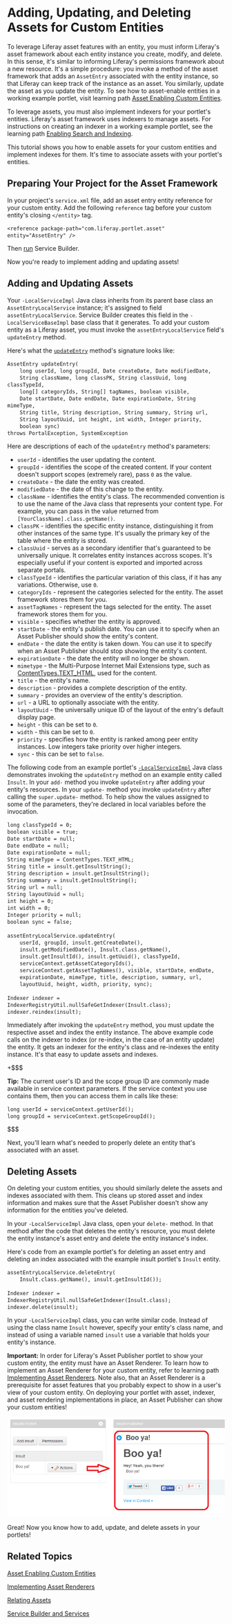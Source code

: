 # Adding, Updating, and Deleting Assets for Custom Entities [](id=adding-updating-and-deleting-assets-for-custom-entities)

<!--
Testing Notes:

The starting example portlet for this tutorial is at ...
liferay-docs\develop\tutorials\tutorials-sdk-6.2-ga3\portlets\asset-framework-begin-insults-portlet

On completing this tutorial, the example portlet looks like the portlet at ...
liferay-docs\develop\tutorials\tutorials-sdk-6.2-ga3\portlets\asset-framework-asset-enable-insults-portlet

Make sure to read their README files. - Jim
-->

To leverage Liferay asset features with an entity, you must inform Liferay's
asset framework about each entity instance you create, modify, and delete. In
this sense, it's similar to informing Liferay's permissions framework about a
new resource. It's a simple procedure: you invoke a method of the asset
framework that adds an `AssetEntry` associated with the entity instance, so that
Liferay can keep track of the instance as an asset. You similarly, update the
asset as you update the entity. To see how to asset-enable entities in a working example portlet, visit learning
path [Asset Enabling Custom Entities](/learning-paths/-/knowledge_base/6-2/asset-enabling-custom-entities).

To leverage assets, you must also implement indexers for your portlet's
entities. Liferay's asset framework uses indexers to manage assets. For
instructions on
creating an indexer in a working example portlet, see the learning path [Enabling Search and Indexing](/learning-paths/-/knowledge_base/6-2/enabling-search-and-indexing).

This tutorial shows you how to enable assets for your custom entities and
implement indexes for them. It's time to associate assets with your portlet's
entities. 

## Preparing Your Project for the Asset Framework [](id=preparing-your-project-for-the-asset-framework)

In your project's `service.xml` file, add an asset entry entity reference for
your custom entity. Add the following `reference` tag before your custom
entity's closing `</entity>` tag.

    <reference package-path="com.liferay.portlet.asset" entity="AssetEntry" />

Then [run](/develop/tutorials/-/knowledge_base/6-2/running-service-builder-and-understanding-the-generated-code)
Service Builder.

Now you're ready to implement adding and updating assets!

## Adding and Updating Assets [](id=adding-and-updating-assets)

Your `-LocalServiceImpl` Java class inherits from its parent base class an
`AssetEntryLocalService` instance; it's assigned to field
`assetEntryLocalService`. Service Builder creates this field in the
`-LocalServiceBaseImpl` base class that it generates. To add your custom entity
as a Liferay asset, you must invoke the `assetEntryLocalService` field's
`updateEntry` method. 

Here's what the [`updateEntry`](http://docs.liferay.com/portal/6.2/javadocs-all/com/liferay/portlet/asset/service/impl/AssetEntryLocalServiceImpl.html)
method's signature looks like:

    AssetEntry updateEntry(
		long userId, long groupId, Date createDate, Date modifiedDate,
		String className, long classPK, String classUuid, long classTypeId,
		long[] categoryIds, String[] tagNames, boolean visible,
		Date startDate, Date endDate, Date expirationDate, String mimeType,
		String title, String description, String summary, String url,
		String layoutUuid, int height, int width, Integer priority,
		boolean sync)
	throws PortalException, SystemException

Here are descriptions of each of the `updateEntry` method's parameters: 

-   `userId` - identifies the user updating the content. 
-   `groupId` - identifies the scope of the created content. If your content
    doesn't support scopes (extremely rare), pass `0` as the value. 
-   `createDate` - the date the entity was created.
-   `modifiedDate` - the date of this change to the entity.
-   `className` - identifies the entity's class. The recommended convention
    is to use the name of the Java class that represents your content type. For
    example, you can pass in the value returned from
    `[YourClassName].class.getName()`. 
-   `classPK` - identifies the specific entity instance, distinguishing it
    from other instances of the same type. It's usually the primary key of the
    table where the entity is stored.
-   `classUuid` - serves as a secondary identifier that's guaranteed  to
    be universally unique. It correlates entity instances accross scopes. It's
    especially useful if your content is exported and imported across separate
    portals. 
-   `classTypeId` - identifies the particular variation of this class, if it has
    any variations. Otherwise, use `0`. 
-   `categoryIds` - represent the categories selected for the entity.
    The asset framework stores them for you. 
-   `assetTagNames` - represent the tags selected for the entity.
    The asset framework stores them for you.
-   `visible` - specifies whether the entity is approved. 
-   `startDate` - the entity's publish date. You can use it to specify when an
     Asset Publisher should show the entity's content.
-   `endDate` - the date the entity is taken down. You can use it to specify
     when an Asset Publisher should stop showing the entity's content.
-   `expirationDate` - the date the entity will no longer be shown. 
-   `mimetype` - the Multi-Purpose Internet Mail Extensions type, such as [ContentTypes.TEXT_HTML](http://docs.liferay.com/portal/6.2/javadocs-all/com/liferay/portal/kernel/util/ContentTypes.html#TEXT_HTML),
    used for the content.
-   `title` - the entity's name.
-   `description` - provides a complete description of the entity.
-   `summary` - provides an overview of the entity's description. 
-   `url` - a URL to optionally associate with the entity. 
-   `layoutUuid` - the universally unique ID of the layout of the entry's
    default display page.
-   `height` - this can be set to `0`.
-   `width` - this can be set to `0`.
-   `priority` - specifies how the entity is ranked among peer entity instances.
    Low integers take priority over higher integers.
-   `sync` - this can be set to `false`.

The following code from an example portlet's [`-LocalServiceImpl`](https://github.com/jhinkey/liferay-docs/blob/asset-fw-tutorials/develop/tutorials/tutorials-sdk-6.2-ga3/portlets/asset-framework-asset-enable-insults-portlet/docroot/WEB-INF/src/com/liferay/docs/insult/service/impl/InsultLocalServiceImpl.java)
Java class demonstrates invoking the `updateEntry` method on an example entity
called `Insult`. In your `add-` method you invoke `updateEntry` after adding
your entity's resources. In your `update-` method you invoke `updateEntry` after
calling the `super.update-` method. To help show the values assigned to some of
the parameters, they're declared in local variables before the invocation.

    long classTypeId = 0;
    boolean visible = true;
    Date startDate = null;
    Date endDate = null;
    Date expirationDate = null;
    String mimeType = ContentTypes.TEXT_HTML;
    String title = insult.getInsultString();
    String description = insult.getInsultString();
    String summary = insult.getInsultString();
    String url = null;
    String layoutUuid = null;
    int height = 0;
    int width = 0;
    Integer priority = null;
    boolean sync = false;

    assetEntryLocalService.updateEntry(
        userId, groupId, insult.getCreateDate(),
        insult.getModifiedDate(), Insult.class.getName(),
        insult.getInsultId(), insult.getUuid(), classTypeId,
        serviceContext.getAssetCategoryIds(),
        serviceContext.getAssetTagNames(), visible, startDate, endDate,
        expirationDate, mimeType, title, description, summary, url,
        layoutUuid, height, width, priority, sync);

    Indexer indexer = IndexerRegistryUtil.nullSafeGetIndexer(Insult.class);
    indexer.reindex(insult);

Immediately after invoking the `updateEntry` method, you must update the
respective asset and index the entity instance. The above example code calls on
the indexer to index (or re-index, in the case of an entity update) the entity.
It gets an indexer for the entity's class and re-indexes the entity instance.
It's that easy to update assets and indexes.

+$$$

**Tip:** The current user's ID and the scope group ID are commonly made
available in service context parameters. If the service context you use contains
them, then you can access them in calls like these:

	long userId = serviceContext.getUserId();
	long groupId = serviceContext.getScopeGroupId();

$$$

Next, you'll learn what's needed to properly delete an entity that's associated
with an asset. 

## Deleting Assets [](id=deleting-assets)

On deleting your custom entities, you should similarly delete the assets and
indexes associated with them. This cleans up stored asset and index information
and makes sure that the Asset Publisher doesn't show any information for the
entities you've deleted.

In your `-LocalServiceImpl` Java class, open your `delete-` method. In that
method after the code that deletes the entity's resource, you must delete the
entity instance's asset entry and delete the entity instance's index. 

Here's code from an example portlet's for deleting an asset entry and deleting
an index associated with the example insult portlet's `Insult` entity. 

    assetEntryLocalService.deleteEntry(
        Insult.class.getName(), insult.getInsultId());

    Indexer indexer = IndexerRegistryUtil.nullSafeGetIndexer(Insult.class);
    indexer.delete(insult);

In your `-LocalServiceImpl` class, you can write similar code. Instead of using
the class name `Insult` however, specify your entity's class name, and instead
of using a variable named `insult` use a variable that holds your entity's
instance. 

**Important:** In order for Liferay's Asset Publisher portlet to show your
custom entity, the entity must have an Asset Renderer. To learn how to implement
an Asset Renderer for your custom entity, refer to learning path [Implementing Asset Renderers](/develop/learning-paths/-/knowledge_base/6-2/implementing-asset-renderers).
Note also, that an Asset Renderer is a prerequisite for asset features that you
probably expect to show in a user's view of your custom entity. On deploying
your portlet with asset, indexer, and asset rendering implementations in place,
an Asset Publisher can show your custom entities! 

![Figure 1: It can be useful to show custom entities, like this example insult entity, in a JSP or in an Asset Publisher.](../../images/basic-asset-in-asset-publisher.png)

Great! Now you know how to add, update, and delete assets in your portlets!

## Related Topics [](id=related-topics)

[Asset Enabling Custom Entities](/learning-paths/-/knowledge_base/6-2/asset-enabling-custom-entities)

[Implementing Asset Renderers](/develop/learning-paths/-/knowledge_base/6-2/implementing-asset-renderers)

[Relating Assets](/tutorials/-/knowledge_base/6-2/relating-assets)

[Service Builder and Services](/tutorials/-/knowledge_base/6-2/service-builder)
